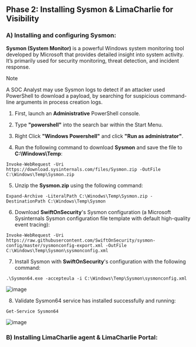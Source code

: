 ## Phase 2: Installing Sysmon & LimaCharlie for Visibility
### A) Installing and configuring Sysmon:
**Sysmon (System Monitor)** is a powerful Windows system monitoring tool developed by Microsoft that provides detailed insight into system activity. It’s primarily used for security monitoring, threat detection, and incident response.

> [!NOTE]
> A SOC Analyst may use Sysmon logs to detect if an attacker used PowerShell to download a payload, by searching for suspicious command-line arguments in process creation logs.

1. First, launch an **Administrative** PowerShell console.

2. Type **"powershell"** into the search bar within the Start Menu.

3. Right Click **"Windows Powershell"** and click **"Run as administrator"**.

4. Run the following command to download **Sysmon** and save the file to **C:\Windows\Temp**:

````
Invoke-WebRequest -Uri https://download.sysinternals.com/files/Sysmon.zip -OutFile C:\Windows\Temp\Sysmon.zip
````

5. Unzip the **Sysmon.zip** using the following command:

````
Expand-Archive -LiteralPath C:\Winodws\Temp\Sysmon.zip -DestinationPath C:\Windows\Temp\Sysmon
````

6. Download **SwiftOnSecurity**'s Sysmon configuration (a Microsoft Sysinternals Sysmon configuration file template with default high-quality event tracing):

````
Invoke-WebRequest -Uri https://raw.githubusercontent.com/SwiftOnSecurity/sysmon-config/master/sysmonconfig-export.xml -OutFile C:\Windows\Temp\Sysmon\sysmonconfig.xml
````

7. Install Sysmon with **SwiftOnSecurity**'s configuration with the following command:

````
.\Sysmon64.exe -accepteula -i C:\Windows\Temp\Sysmon\sysmonconfig.xml
````
![image](https://github.com/user-attachments/assets/4383df86-3b64-4b3f-88d3-a1e237c4f86f)

8. Validate Sysmon64 service has installed successfully and running:

````
Get-Service Sysmon64
````
![image](https://github.com/user-attachments/assets/203d7a8b-6fec-4c56-b5a5-54a7e5e553a2)

### B) Installing LimaCharlie agent & LimaCharlie Portal:
